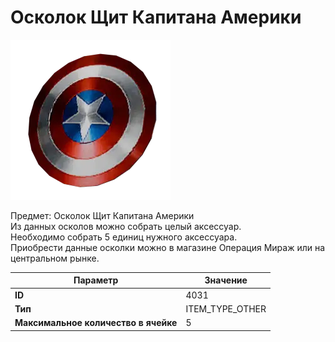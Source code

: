 # Осколок Щит Капитана Америки

![Item Image](../img/4031.webp?raw=true)

Предмет: Осколок Щит Капитана Америки<br>Из данных осколов можно собрать целый аксессуар. <br>Необходимо собрать 5 единиц нужного аксессуара.<br>Приобрести данные осколки можно в магазине Операция Мираж или на центральном рынке.


| Параметр | Значение |
|----------|----------|
| **ID** | 4031 |
| **Тип** | ITEM_TYPE_OTHER |
| **Максимальное количество в ячейке** | 5 |

